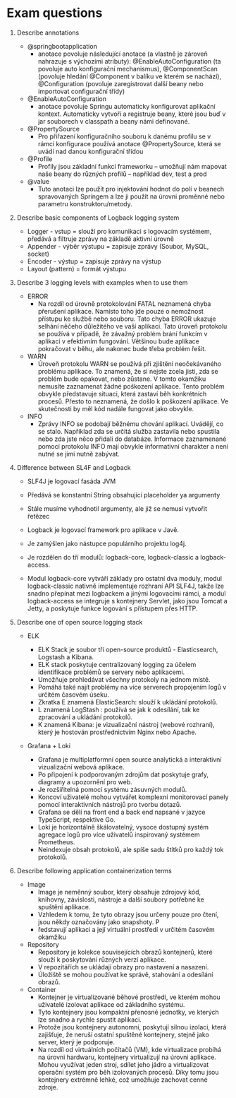 # Exam questions

1. Describe annotations

    - @springbootapplication
        - anotace povoluje následující anotace (a vlastně je zároveň nahrazuje s výchozími atributy): @EnableAutoConfiguration (ta povoluje auto konfigurační mechanismus), @ComponentScan (povoluje hledání @Component v balíku ve kterém se nachází), @Configuration (povoluje zaregistrovat další beany nebo importovat configurační třídy)
    - @EnableAutoConfiguration
        - anotace povoluje Springu automaticky konfigurovat aplikační kontext. Automaticky vytvoří a registruje beany, které jsou buď v jar souborech v classpath a beany námi definované.
    - @PropertySource
        - Pro přiřazení konfiguračního souboru k danému profilu se v rámci konfigurace používá anotace @PropertySource, která se uvádí nad danou konfigurační třídou
    - @Profile
        - Profily jsou základní funkcí frameworku – umožňují nám mapovat naše beany do různých profilů – například dev, test a prod
    - @value
        - Tuto anotaci lze použít pro injektování hodnot do polí v beanech spravovaných Springem a lze ji použít na úrovni proměnné nebo parametru konstruktoru/metody.


2. Describe basic components of Logback logging system

    - Logger - vstup = slouží pro komunikaci s logovacím systémem, předává a filtruje zprávy na základě aktivní úrovně
    - Appender - výběr výstupu = zapisuje zprávy (Soubor, MySQL, socket)
    - Encoder - výstup = zapisuje zprávy na výstup
    - Layout (pattern) = formát výstupu
    
3. Describe 3 logging levels with examples when to use them
    
    - ERROR
        - Na rozdíl od úrovně protokolování FATAL neznamená chyba přerušení aplikace. Namísto toho jde pouze o nemožnost přístupu ke službě nebo souboru. Tato chyba ERROR ukazuje selhání něčeho důležitého ve vaší aplikaci. Tato úroveň protokolu se používá v případě, že závažný problém brání funkcím v aplikaci v efektivním fungování. Většinou bude aplikace pokračovat v běhu, ale nakonec bude třeba problém řešit.
    - WARN
        - Úroveň protokolu WARN se používá při zjištění neočekávaného problému aplikace. To znamená, že si nejste zcela jisti, zda se problém bude opakovat, nebo zůstane. V tomto okamžiku nemusíte zaznamenat žádné poškození aplikace. Tento problém obvykle představuje situaci, která zastaví běh konkrétních procesů. Přesto to neznamená, že došlo k poškození aplikace. Ve skutečnosti by měl kód nadále fungovat jako obvykle.
    - INFO
        - Zprávy INFO se podobají běžnému chování aplikací. Uvádějí, co se stalo. Například zda se určitá služba zastavila nebo spustila nebo zda jste něco přidali do databáze. Informace zaznamenané pomocí protokolu INFO mají obvykle informativní charakter a není nutné se jimi nutně zabývat.

4. Difference between SL4F and Logback

    - SLF4J je logovací fasáda JVM
    - Předává se konstantní String obsahující placeholder ya argumenty 
    - Stále musíme vyhodnotil argumenty, ale již se nemusí vytvořit řetězec
    
    - Logback je logovací framework pro aplikace v Javě. 
    - Je zamýšlen jako nástupce populárního projektu log4j. 
    - Je rozdělen do tří modulů: logback-core, logback-classic a logback-access. 
    - Modul logback-core vytváří základy pro ostatní dva moduly, modul logback-classic nativně implementuje rozhraní API SLF4J, takže lze snadno přepínat mezi logbackem a jinými logovacími rámci, a modul logback-access se integruje s kontejnery Servlet, jako jsou Tomcat a Jetty, a poskytuje funkce logování s přístupem přes HTTP.



5. Describe one of open source logging stack

    - ELK
        - ELK Stack je soubor tří open-source produktů - Elasticsearch, Logstash a Kibana. 
        - ELK stack poskytuje centralizovaný logging za účelem identifikace problémů se servery nebo aplikacemi. 
        - Umožňuje prohledávat všechny protokoly na jednom místě. 
        - Pomáhá také najít problémy na více serverech propojením logů v určitém časovém úseku.
        - Zkratka E znamená ElasticSearch: slouží k ukládání protokolů.
        - L znamená LogStash : používá se jak k odesílání, tak ke zpracování a ukládání protokolů.
        - K znamená Kibana: je vizualizační nástroj (webové rozhraní), který je hostován prostřednictvím Nginx nebo Apache.
    
    - Grafana + Loki
        - Grafana je multiplatformní open source analytická a interaktivní vizualizační webová aplikace. 
        - Po připojení k podporovaným zdrojům dat poskytuje grafy, diagramy a upozornění pro web. 
        - Je rozšiřitelná pomocí systému zásuvných modulů.
        - Koncoví uživatelé mohou vytvářet komplexní monitorovací panely pomocí interaktivních nástrojů pro tvorbu dotazů.
        - Grafana se dělí na front end a back end napsané v jazyce TypeScript, respektive Go.
        - Loki je horizontálně škálovatelný, vysoce dostupný systém agregace logů pro více uživatelů inspirovaný systémem Prometheus. 
        - Neindexuje obsah protokolů, ale spíše sadu štítků pro každý tok protokolů.


6. Describe following application containerization terms

    - Image
        - Image je neměnný soubor, který obsahuje zdrojový kód, knihovny, závislosti, nástroje a další soubory potřebné ke spuštění aplikace.
        - Vzhledem k tomu, že tyto obrazy jsou určeny pouze pro čtení, jsou někdy označovány jako snapshoty. P
        - ředstavují aplikaci a její virtuální prostředí v určitém časovém okamžiku
    - Repository
        - Repository je kolekce souvisejících obrazů kontejnerů, které slouží k poskytování různých verzí aplikace.
        - V repozitářích se ukládají obrazy pro nastavení a nasazení. 
        - Úložiště se mohou používat ke správě, stahování a odesílání obrazů.
    - Container
        - Kontejner je virtualizované běhové prostředí, ve kterém mohou uživatelé izolovat aplikace od základního systému.
        - Tyto kontejnery jsou kompaktní přenosné jednotky, ve kterých lze snadno a rychle spustit aplikaci.
        - Protože jsou kontejnery autonomní, poskytují silnou izolaci, která zajišťuje, že neruší ostatní spuštěné kontejnery, stejně jako server, který je podporuje. 
        - Na rozdíl od virtuálních počítačů (VM), kde virtualizace probíhá na úrovni hardwaru, kontejnery virtualizují na úrovni aplikace. Mohou využívat jeden stroj, sdílet jeho jádro a virtualizovat operační systém pro běh izolovaných procesů. Díky tomu jsou kontejnery extrémně lehké, což umožňuje zachovat cenné zdroje.
